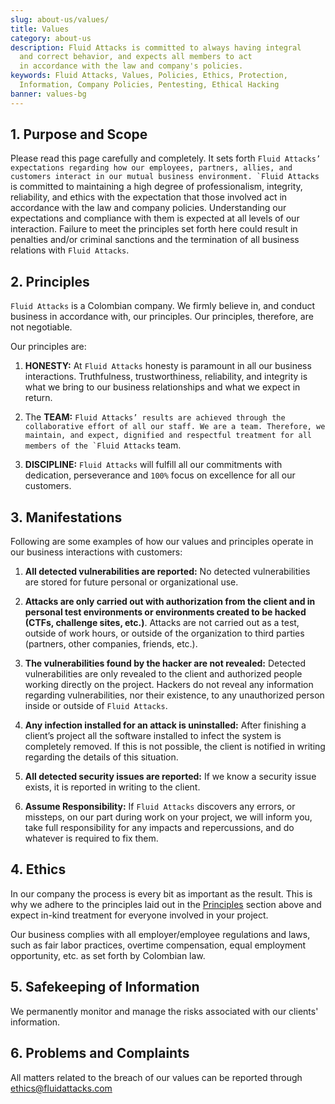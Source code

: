 ```yaml
---
slug: about-us/values/
title: Values
category: about-us
description: Fluid Attacks is committed to always having integral
  and correct behavior, and expects all members to act
  in accordance with the law and company's policies.
keywords: Fluid Attacks, Values, Policies, Ethics, Protection,
  Information, Company Policies, Pentesting, Ethical Hacking
banner: values-bg
---
```


## 1\. Purpose and Scope

Please read this page carefully and completely. It sets forth ``Fluid
Attacks’ expectations
regarding how our employees, partners, allies, and customers
interact in our mutual business environment.
`Fluid Attacks`` is committed to maintaining a high degree of
professionalism, integrity, reliability, and ethics with the expectation
that those involved act in accordance with the law and company policies.
Understanding our expectations and compliance with them is expected at
all levels of our interaction. Failure to meet the principles set forth
here could result in penalties and/or criminal sanctions and the
termination of all business relations with `Fluid Attacks`.

## 2\. Principles

`Fluid Attacks` is a Colombian company. We firmly believe in, and
conduct business in accordance with, our principles. Our principles,
therefore, are not negotiable.

Our principles are:

1. **HONESTY:** At `Fluid Attacks` honesty is paramount in all our
    business interactions. Truthfulness, trustworthiness, reliability,
    and integrity is what we bring to our business relationships and
    what we expect in return.

2. The **TEAM:** ``Fluid Attacks’ results are achieved
    through the collaborative effort of all our staff.
    We are a team. Therefore, we maintain, and expect,
    dignified and respectful treatment
    for all members of the `Fluid Attacks`` team.

3. **DISCIPLINE:** `Fluid Attacks` will fulfill all our commitments
    with dedication, perseverance and `100%` focus on excellence for all
    our customers.

## 3\. Manifestations

Following are some examples of how our values and principles operate in
our business interactions with customers:

1. **All detected vulnerabilities are reported:** No detected
    vulnerabilities are stored for future personal or organizational
    use.

2. **Attacks are only carried out with authorization from the client
    and in personal test environments or environments created to be
    hacked (CTFs, challenge sites, etc.)**. Attacks are not carried out
    as a test, outside of work hours, or outside of the organization to
    third parties (partners, other companies, friends, etc.).

3. **The vulnerabilities found by the hacker are not revealed:**
    Detected vulnerabilities are only revealed to the client and
    authorized people working directly on the project. Hackers do not
    reveal any information regarding vulnerabilities, nor their
    existence, to any unauthorized person inside or outside of `Fluid
    Attacks`.

4. **Any infection installed for an attack is uninstalled:** After
    finishing a client’s project all the software installed to infect
    the system is completely removed. If this is not possible, the
    client is notified in writing regarding the details of this
    situation.

5. **All detected security issues are reported:** If we know a security
    issue exists, it is reported in writing to the client.

6. **Assume Responsibility:** If `Fluid Attacks` discovers any errors,
    or missteps, on our part during work on your project, we will inform
    you, take full responsibility for any impacts and repercussions, and
    do whatever is required to fix them.

## 4\. Ethics

In our company the process is every bit as important as the result. This
is why we adhere to the principles laid out in the
[Principles](#principles) section above and expect in-kind treatment for
everyone involved in your project.

Our business complies with all employer/employee regulations and laws,
such as fair labor practices, overtime compensation, equal employment
opportunity, etc. as set forth by Colombian law.

## 5\. Safekeeping of Information

We permanently monitor and manage the risks associated with our clients'
information.

## 6\. Problems and Complaints

All matters related to the breach of our values can be reported through
<ethics@fluidattacks.com>

